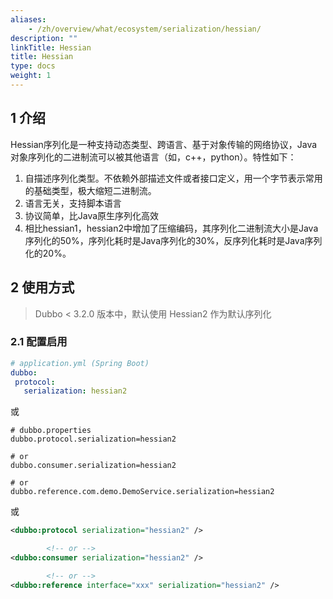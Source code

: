 ```yaml
---
aliases:
    - /zh/overview/what/ecosystem/serialization/hessian/
description: ""
linkTitle: Hessian
title: Hessian
type: docs
weight: 1
---
```




## 1 介绍

Hessian序列化是一种支持动态类型、跨语言、基于对象传输的网络协议，Java对象序列化的二进制流可以被其他语言（如，c++，python）。特性如下：

1. 自描述序列化类型。不依赖外部描述文件或者接口定义，用一个字节表示常用的基础类型，极大缩短二进制流。
2. 语言无关，支持脚本语言
3. 协议简单，比Java原生序列化高效
4. 相比hessian1，hessian2中增加了压缩编码，其序列化二进制流大小是Java序列化的50%，序列化耗时是Java序列化的30%，反序列化耗时是Java序列化的20%。

## 2 使用方式

> Dubbo < 3.2.0 版本中，默认使用 Hessian2 作为默认序列化

### 2.1 配置启用


```yaml
# application.yml (Spring Boot)
dubbo:
 protocol:
   serialization: hessian2
```
或
```properties
# dubbo.properties
dubbo.protocol.serialization=hessian2

# or
dubbo.consumer.serialization=hessian2

# or
dubbo.reference.com.demo.DemoService.serialization=hessian2
```
或
```xml
<dubbo:protocol serialization="hessian2" />

        <!-- or -->
<dubbo:consumer serialization="hessian2" />

        <!-- or -->
<dubbo:reference interface="xxx" serialization="hessian2" />
```
